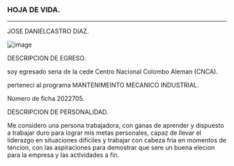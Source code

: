### HOJA DE VIDA.
--------------------------------------------------------------------------------------------------------------------------------------------------------------------------------
JOSE DANIELCASTRO DIAZ.

![image](https://user-images.githubusercontent.com/110873466/183549917-8f738421-a135-4427-98c7-bb9413a9cc3a.png)

DESCRIPCION DE EGRESO.

soy egresado sena de la cede Centro Nacional Colombo Aleman (CNCA).

perteneci al programa MANTENIMEINTO MECANICO INDUSTRIAL.

Numero de ficha 2022705.

DESCRIPCION DE PERSONALIDAD.

Me considero una persona trabajadora, con ganas de aprender y dispuesto a trabajar duro para lograr mis metas personales, capaz de llevar el liderazgo en situaciones dificiles y trabajar con cabeza fria en momentos de tencion, con las aspiraciones para demostrar que sere un buena elecion para la empresa y las actividades a fin.
